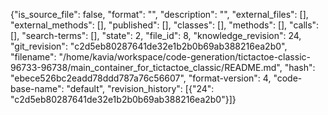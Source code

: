 {"is_source_file": false, "format": "", "description": "", "external_files": [], "external_methods": [], "published": [], "classes": [], "methods": [], "calls": [], "search-terms": [], "state": 2, "file_id": 8, "knowledge_revision": 24, "git_revision": "c2d5eb80287641de32e1b2b0b69ab388216ea2b0", "filename": "/home/kavia/workspace/code-generation/tictactoe-classic-96733-96738/main_container_for_tictactoe_classic/README.md", "hash": "ebece526bc2eadd78ddd787a76c56607", "format-version": 4, "code-base-name": "default", "revision_history": [{"24": "c2d5eb80287641de32e1b2b0b69ab388216ea2b0"}]}